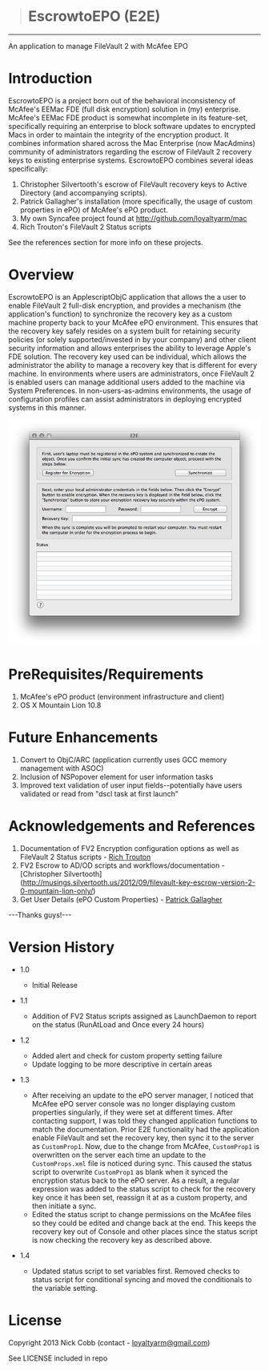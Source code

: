 ># EscrowtoEPO (E2E)
-----
An application to manage FileVault 2 with McAfee EPO

# Introduction
EscrowtoEPO is a project born out of the behavioral inconsistency of McAfee's EEMac FDE (full disk encryption) solution in (my) enterprise. McAfee's EEMac FDE product is somewhat incomplete in its feature-set, specifically requiring an enterprise to block software updates to encrypted Macs in order to maintain the integrity of the encryption product. It combines information shared across the Mac Enterprise (now MacAdmins) community of administrators regarding the escrow of FileVault 2 recovery keys to existing enterprise systems. EscrowtoEPO combines several ideas specifically:

1. Christopher Silvertooth's escrow of FileVault recovery keys to Active Directory (and accompanying scripts).
2. Patrick Gallagher's installation (more specifically, the usage of custom properties in ePO) of McAfee's ePO product.
3. My own Syncafee project found at http://github.com/loyaltyarm/mac
4. Rich Trouton's FileVault 2 Status scripts

See the references section for more info on these projects.

# Overview
EscrowtoEPO is an ApplescriptObjC application that allows the a user to enable FileVault 2 full-disk encryption, and provides a mechanism (the application's function) to synchronize the recovery key as a custom machine property back to your McAfee ePO environment. This ensures that the recovery key safely resides on a system built for retaining security policies (or solely supported/invested in by your company) and other client security information and allows enterprises the ability to leverage Apple's FDE solution. The recovery key used can be individual, which allows the administrator the ability to manage a recovery key that is different for every machine. In environments where users are administrators, once FileVault 2 is enabled users can manage additional users added to the machine via System Preferences. In non-users-as-admins environments, the usage of configuration profiles can assist administrators in deploying encrypted systems in this manner.

![](screenshot.png)

# PreRequisites/Requirements
1. McAfee's ePO product (environment infrastructure and client)
2. OS X Mountain Lion 10.8

# Future Enhancements
1. Convert to ObjC/ARC (application currently uses GCC memory management with ASOC)
2. Inclusion of NSPopover element for user information tasks
3. Improved text validation of user input fields--potentially have users validated or read from "dscl task at first launch"

# Acknowledgements and References
1. Documentation of FV2 Encryption configuration options as well as FileVault 2 Status scripts - [Rich Trouton](http://derflounder.wordpress.com/)
2. FV2 Escrow to AD/OD scripts and workflows/documentation - 
[Christopher Silvertooth] (http://musings.silvertooth.us/2012/09/filevault-key-escrow-version-2-0-mountain-lion-only/)
3. Get User Details (ePO Custom Properties) - [Patrick Gallagher](https://github.com/patgmac/scripts/blob/master/bash/McAfee_getUsersDetails.sh)

---Thanks guys!---

# Version History
- 1.0 
  - Initial Release

- 1.1 
  - Addition of FV2 Status scripts assigned as LaunchDaemon to report on the status (RunAtLoad and Once every 24 hours)

- 1.2 
  - Added alert and check for custom property setting failure
  - Update logging to be more descriptive in certain areas

- 1.3
  - After receiving an update to the ePO server manager, I noticed that McAfee ePO server console was no longer displaying custom properties singularly, if they were set at different times. After contacting support, I was told they changed application functions to match the documentation. Prior E2E functionality had the application enable FileVault and set the recovery key, then sync it to the server as `CustomProp1`. Now, due to the change from McAfee, `CustomProp1` is overwritten on the server each time an update to the `CustomProps.xml` file is noticed during sync. This caused the status script to overwrite `CustomProp1` as blank when it synced the encryption status back to the ePO server. As a result, a regular expression was added to the status script to check for the recovery key once it has been set, reassign it at as a custom property, and then initiate a sync.
  - Edited the status script to change permissions on the McAfee files so they could be edited and change back at the end. This keeps the recovery key out of Console and other places since the status script is now checking the recovery key as described above.

- 1.4
  - Updated status script to set variables first. Removed checks to status script for conditional syncing and moved the conditionals to the variable setting.

# License
Copyright 2013 Nick Cobb (contact - loyaltyarm@gmail.com)

See LICENSE included in repo
